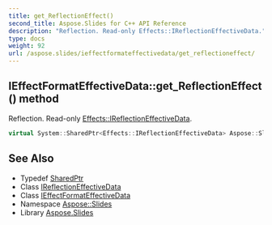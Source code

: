 ```yaml
---
title: get_ReflectionEffect()
second_title: Aspose.Slides for C++ API Reference
description: "Reflection. Read-only Effects::IReflectionEffectiveData."
type: docs
weight: 92
url: /aspose.slides/ieffectformateffectivedata/get_reflectioneffect/
---
```

## IEffectFormatEffectiveData::get_ReflectionEffect() method


Reflection. Read-only [Effects::IReflectionEffectiveData](../../../aspose.slides.effects/ireflectioneffectivedata/).

```cpp
virtual System::SharedPtr<Effects::IReflectionEffectiveData> Aspose::Slides::IEffectFormatEffectiveData::get_ReflectionEffect()=0
```

## See Also

* Typedef [SharedPtr](../../../system/sharedptr/)
* Class [IReflectionEffectiveData](../../../aspose.slides.effects/ireflectioneffectivedata/)
* Class [IEffectFormatEffectiveData](../)
* Namespace [Aspose::Slides](../../)
* Library [Aspose.Slides](../../../)